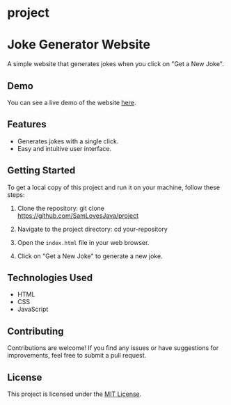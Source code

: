 # project
# Joke Generator Website

A simple website that generates jokes when you click on "Get a New Joke".

## Demo

You can see a live demo of the website [here](https://samlovesjava.github.io/project/).

## Features

- Generates jokes with a single click.
- Easy and intuitive user interface.

## Getting Started

To get a local copy of this project and run it on your machine, follow these steps:

1. Clone the repository:
git clone https://github.com/SamLovesJava/project
2. Navigate to the project directory:
cd your-repository
3. Open the `index.html` file in your web browser.

4. Click on "Get a New Joke" to generate a new joke.

## Technologies Used

- HTML
- CSS
- JavaScript

## Contributing

Contributions are welcome! If you find any issues or have suggestions for improvements, feel free to submit a pull request.

## License

This project is licensed under the [MIT License](https://github.com/SamLovesJava/project/blob/main/LICENSE).

